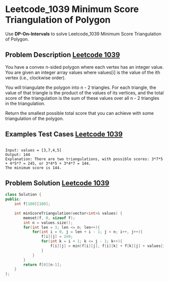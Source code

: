 # Leetcode_1039 Minimum Score Triangulation of Polygon




Use **DP-On-Intervals** to solve Leetcode_1039 Minimum Score Triangulation of Polygon.
<!--more-->

## Problem Description [Leetcode 1039](https://leetcode.com/problems/minimum-score-triangulation-of-polygon/)

<p>

You have a convex n-sided polygon where each vertex has an integer value. You are given an integer array values where values[i] is the value of the ith vertex (i.e., clockwise order).

You will triangulate the polygon into n - 2 triangles. For each triangle, the value of that triangle is the product of the values of its vertices, and the total score of the triangulation is the sum of these values over all n - 2 triangles in the triangulation.

Return the smallest possible total score that you can achieve with some triangulation of the polygon.

</p>



## Examples Test Cases [Leetcode 1039](https://leetcode.com/problems/minimum-score-triangulation-of-polygon/)

```

Input: values = [3,7,4,5]
Output: 144
Explanation: There are two triangulations, with possible scores: 3*7*5 + 4*5*7 = 245, or 3*4*5 + 3*4*7 = 144.
The minimum score is 144.
```

## Problem Solution [Leetcode 1039](https://leetcode.com/problems/minimum-score-triangulation-of-polygon/)

```cpp
class Solution {
public:
    int f[100][100];
    
    int minScoreTriangulation(vector<int>& values) {
        memset(f, 0, sizeof f);
        int n = values.size();
        for(int len = 3; len <= n; len++){
            for(int i = 0, j = len + i - 1; j < n; i++, j++){
                f[i][j] = 2e9;
                for(int k = i + 1; k <= j - 1; k++){
                    f[i][j] = min(f[i][j], f[i][k] + f[k][j] + values[i] * values[j] * values[k]);
                }
            }
        }
        return f[0][n-1];
    }
};
```
